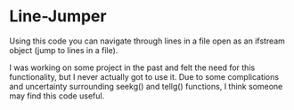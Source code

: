 # Line-Jumper

Using this code you can navigate through lines in a file open as an ifstream object (jump to lines in a file).

I was working on some project in the past and felt the need for this functionality, but I never actually got to use it.
Due to some complications and uncertainty surrounding seekg() and tellg() functions, I think someone may find this code useful.
